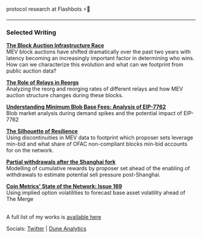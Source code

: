 protocol research at Flashbots ⚡️🤖

---

### Selected Writing
<b><a href="https://collective.flashbots.net/t/the-block-auction-infrastructure-race/4734">The Block Auction Infrastructure Race</a></b>\
MEV block auctions have shifted dramatically over the past two years with latency becoming an increasingly important factor in determining who wins. How can we characterize this evolution and what can we footprint from public auction data?

<b><a href="https://collective.flashbots.net/t/the-role-of-relays-in-reorgs/4247/1">The Role of Relays in Reorgs</a></b>\
Analyzing the reorg and reorging rates of different relays and how MEV auction structure changes during these blocks.

<b><a href="https://ethresear.ch/t/understanding-minimum-blob-base-fees/20489">Understanding Minimum Blob Base Fees: Analysis of EIP-7762</a></b>\
Blob market analysis during demand spikes and the potential impact of EIP-7762

<b><a href="https://hackmd.io/@dataalways/resilience">The Silhouette of Resilience</a></b>\
Using discontinuities in MEV data to footprint which proposer sets leverage min-bid and what share of OFAC non-compliant blocks min-bid accounts for on the network.

<b><a href="https://dataalways.substack.com/p/partial-withdrawals-after-the-shanghai">Partial withdrawals after the Shanghai fork</a></b>\
Modelling of cumulative rewards by proposer set ahead of the enabling of withdrawals to estimate potential sell pressure post-Shanghai.

<b><a href="https://coinmetrics.substack.com/p/state-of-the-network-issue-169">Coin Metrics' State of the Network: Issue 169</a></b>\
Using implied option volatilities to forecast base asset volatility ahead of The Merge

\
A full list of my works is [available here](https://github.com/dataalways/writing)

Socials: [Twitter](https://twitter.com/data_always) | [Dune Analytics](https://dune.com/dataalways)
